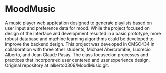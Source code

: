 # MoodMusic
A music player web application designed to generate playlists based on user input and preference data for mood. While the project focused on design of the interface and development resulted in a basic prototype, more robust database and machine learning algorithms could be developed to improve the backend design. This project was developed in CMSC434 in collaboration with three other students, Michael Abercrombie, Lucrecio Alberto, and Jean Claude Pasay. The class focused on processes and practices that incorporated user centered and user experience design. Original repository at lalberto0309/MoodMusic.git.
